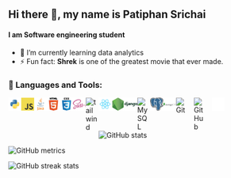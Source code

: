## Hi there 👋, my name is Patiphan Srichai
#### I am Software engineering student

- 🌱 I’m currently learning data analytics 
- ⚡ Fun fact: **Shrek** is one of the greatest movie that ever made. 

### 🚀 Languages and Tools:    

<a href="/">
    <img align="left" alt="python" width="26px" src="https://raw.githubusercontent.com/github/explore/80688e429a7d4ef2fca1e82350fe8e3517d3494d/topics/python/python.png" />
</a>    
<a href="/">
    <img align="left" alt="java" width="26px" src="https://raw.githubusercontent.com/github/explore/80688e429a7d4ef2fca1e82350fe8e3517d3494d/topics/javascript/javascript.png" />
</a> 
<a href="/">
    <img align="left" alt="javascript" width="26px" src="https://raw.githubusercontent.com/github/explore/5b3600551e122a3277c2c5368af2ad5725ffa9a1/topics/java/java.png" />
</a>    
<a href="/">
    <img align="left" alt="html" width="26px" src="https://raw.githubusercontent.com/github/explore/80688e429a7d4ef2fca1e82350fe8e3517d3494d/topics/html/html.png" />
</a>    
<a href="/">
    <img align="left" alt="css" width="26px" src="https://raw.githubusercontent.com/github/explore/80688e429a7d4ef2fca1e82350fe8e3517d3494d/topics/css/css.png" />
</a>    
<a href="/">
    <img align="left" alt="scss" width="26px" src="https://raw.githubusercontent.com/github/explore/80688e429a7d4ef2fca1e82350fe8e3517d3494d/topics/sass/sass.png" />
</a>    
<a href="https://github.com/patiphan2000/game-of-life">
    <img align="left" alt="tailwind" width="26px" src="https://upload.wikimedia.org/wikipedia/commons/thumb/d/d5/Tailwind_CSS_Logo.svg/2048px-Tailwind_CSS_Logo.svg.png" />
</a>    
<a href="https://github.com/patiphan2000/react-flashcard-app">
    <img align="left" alt="react" width="26px" src="https://raw.githubusercontent.com/github/explore/80688e429a7d4ef2fca1e82350fe8e3517d3494d/topics/react/react.png" />
</a>    
<a href="/">
    <img align="left" alt="node" width="26px" src="https://raw.githubusercontent.com/github/explore/80688e429a7d4ef2fca1e82350fe8e3517d3494d/topics/nodejs/nodejs.png" />
</a>    
<a href="https://github.com/Jomsaruj/DEK-COM">
    <img align="left" alt="django" width="26px" src="https://raw.githubusercontent.com/github/explore/7456fdff59816d37ef383a6c8f32a26ff7332db2/topics/django/django.png" />
</a>    
<a href="https://github.com/patiphan2000/taluiKU">
    <img align="left" alt="MySQL" width="26px" src="https://cdn.jsdelivr.net/gh/devicons/devicon/icons/mysql/mysql-original.svg" />
</a>    
<a href="https://github.com/patiphan2000/full-stack-todo">
    <img align="left" alt="postgresql" width="26px" src="https://raw.githubusercontent.com/github/explore/80688e429a7d4ef2fca1e82350fe8e3517d3494d/topics/postgresql/postgresql.png" />
</a>    
<a href="https://github.com/SuchonSite/Server/tree/main">
    <img align="left" alt="mongodb" width="26px" src="https://raw.githubusercontent.com/github/explore/80688e429a7d4ef2fca1e82350fe8e3517d3494d/topics/mongodb/mongodb.png" />
</a>    
<a href="/">
    <img align="left" alt="Git" width="26px" src="https://cdn.jsdelivr.net/gh/devicons/devicon/icons/git/git-original.svg" style="padding-right:10px;" />
</a>    
<a href="/">
    <img align="left" alt="GitHub" width="26px" src="https://user-images.githubusercontent.com/3369400/139447912-e0f43f33-6d9f-45f8-be46-2df5bbc91289.png" style="padding-right:10px;" />
</a>    
<a href="/">
    <img align="left" alt="Terminal" width="26px" src="https://raw.githubusercontent.com/codeSTACKr/codeSTACKr/master/img/terminal-dark.svg" />
</a>    
<br />
<br />
    

<!-- 🕹 Games & 🎶 Entertainments:    
![image](https://img.shields.io/badge/Steam-000000?style=for-the-badge&logo=steam&logoColor=white)
![image](https://img.shields.io/badge/Spotify-1ED760?&style=for-the-badge&logo=spotify&logoColor=white)
![image](https://img.shields.io/badge/Netflix-E50914?style=for-the-badge&logo=netflix&logoColor=white) -->


![GitHub stats](https://github-readme-stats.vercel.app/api?username=patiphan2000&show_icons=true)  

![GitHub metrics](https://metrics.lecoq.io/patiphan2000)  

![GitHub streak stats](https://github-readme-streak-stats.herokuapp.com/?user=patiphan2000)  

